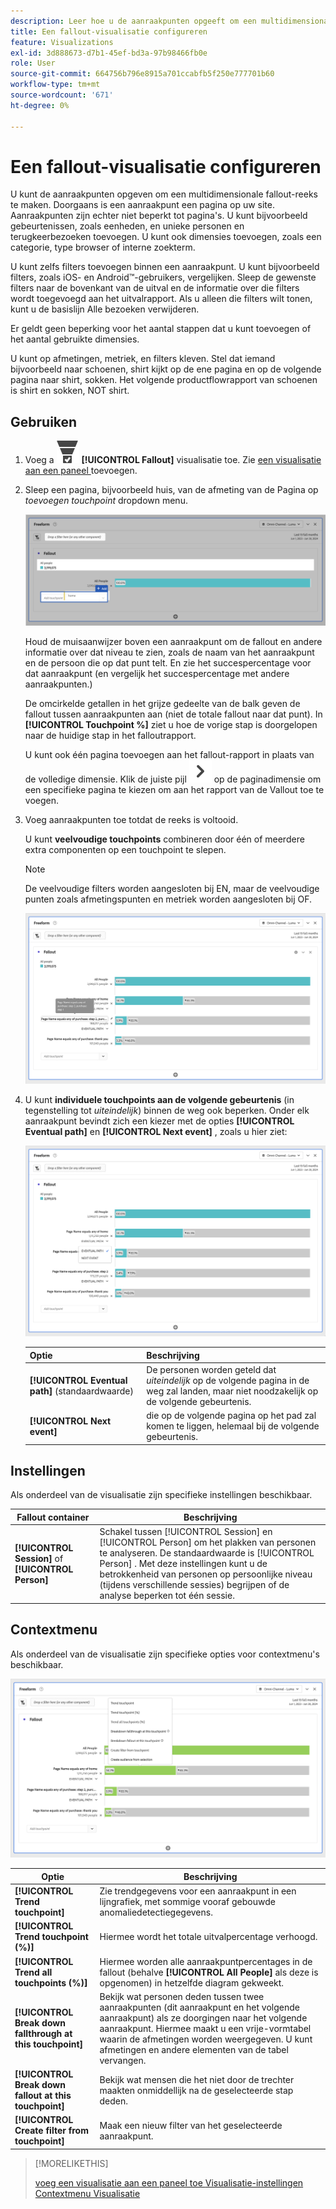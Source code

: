```yaml
---
description: Leer hoe u de aanraakpunten opgeeft om een multidimensionale fallout-reeks te maken.
title: Een fallout-visualisatie configureren
feature: Visualizations
exl-id: 3d888673-d7b1-45ef-bd3a-97b98466fb0e
role: User
source-git-commit: 664756b796e8915a701ccabfb5f250e777701b60
workflow-type: tm+mt
source-wordcount: '671'
ht-degree: 0%

---
```


# Een fallout-visualisatie configureren

U kunt de aanraakpunten opgeven om een multidimensionale fallout-reeks te maken. Doorgaans is een aanraakpunt een pagina op uw site. Aanraakpunten zijn echter niet beperkt tot pagina&#39;s. U kunt bijvoorbeeld gebeurtenissen, zoals eenheden, en unieke personen en terugkeerbezoeken toevoegen. U kunt ook dimensies toevoegen, zoals een categorie, type browser of interne zoekterm.

U kunt zelfs filters toevoegen binnen een aanraakpunt. U kunt bijvoorbeeld filters, zoals iOS- en Android™-gebruikers, vergelijken. Sleep de gewenste filters naar de bovenkant van de uitval en de informatie over die filters wordt toegevoegd aan het uitvalrapport. Als u alleen die filters wilt tonen, kunt u de basislijn Alle bezoeken verwijderen.

Er geldt geen beperking voor het aantal stappen dat u kunt toevoegen of het aantal gebruikte dimensies.

U kunt op afmetingen, metriek, en filters kleven. Stel dat iemand bijvoorbeeld naar schoenen, shirt kijkt op de ene pagina en op de volgende pagina naar shirt, sokken. Het volgende productflowrapport van schoenen is shirt en sokken, NOT shirt.

## Gebruiken

1. Voeg a ![ ConversionFunnel ](/help/assets/icons/ConversionFunnel.svg) **[!UICONTROL Fallout]** visualisatie toe. Zie [ een visualisatie aan een paneel ](../freeform-analysis-visualizations.md#add-visualizations-to-a-panel) toevoegen.
1. Sleep een pagina, bijvoorbeeld huis, van de afmeting van de Pagina op *toevoegen touchpoint* dropdown menu.

   ![ de homepage van de pagina van het Huis dimensie die aan het Add gebied van het Aanraakpunt wordt gesleept.](assets/fallout-drag.png)

   Houd de muisaanwijzer boven een aanraakpunt om de fallout en andere informatie over dat niveau te zien, zoals de naam van het aanraakpunt en de persoon die op dat punt telt. En zie het succespercentage voor dat aanraakpunt (en vergelijk het succespercentage met andere aanraakpunten.)

   De omcirkelde getallen in het grijze gedeelte van de balk geven de fallout tussen aanraakpunten aan (niet de totale fallout naar dat punt). In **[!UICONTROL Touchpoint %]** ziet u hoe de vorige stap is doorgelopen naar de huidige stap in het falloutrapport.

   U kunt ook één pagina toevoegen aan het fallout-rapport in plaats van de volledige dimensie. Klik de juiste pijl ![ ChevronRight ](/help/assets/icons/ChevronRight.svg) op de paginadimensie om een specifieke pagina te kiezen om aan het rapport van de Vallout toe te voegen.

1. Voeg aanraakpunten toe totdat de reeks is voltooid.

   U kunt **veelvoudige touchpoints** combineren door één of meerdere extra componenten op een touchpoint te slepen.

   >[!NOTE]
   >
   >De veelvoudige filters worden aangesloten bij EN, maar de veelvoudige punten zoals afmetingspunten en metriek worden aangesloten bij OF.

   ![ de Pagina:CamerRoll of Pagina: Gemarkeerde de aanrakingspunten van de Camera.](assets/fallout-or.png)

1. U kunt **individuele touchpoints aan de volgende gebeurtenis** (in tegenstelling tot *uiteindelijk*) binnen de weg ook beperken. Onder elk aanraakpunt bevindt zich een kiezer met de opties **[!UICONTROL Eventual path]** en **[!UICONTROL Next event]** , zoals u hier ziet:

   ![ de Al mening die van Bebezoeken de Eventuele benadrukte optie van de Weg toont. ](assets/fallout-nexthit.png)

   | Optie | Beschrijving |
   |---|---|
   | **[!UICONTROL Eventual path]** (standaardwaarde) | De personen worden geteld dat *uiteindelijk* op de volgende pagina in de weg zal landen, maar niet noodzakelijk op de volgende gebeurtenis. |
   | **[!UICONTROL Next event]** | die op de volgende pagina op het pad zal komen te liggen, helemaal bij de volgende gebeurtenis. |


## Instellingen

Als onderdeel van de visualisatie zijn specifieke instellingen beschikbaar.

| Fallout container | Beschrijving |
|--- |--- |
| **[!UICONTROL Session]** of **[!UICONTROL Person]** | Schakel tussen [!UICONTROL Session] en [!UICONTROL Person] om het plakken van personen te analyseren. De standaardwaarde is [!UICONTROL Person] . Met deze instellingen kunt u de betrokkenheid van personen op persoonlijke niveau (tijdens verschillende sessies) begrijpen of de analyse beperken tot één sessie. |


## Contextmenu

Als onderdeel van de visualisatie zijn specifieke opties voor contextmenu&#39;s beschikbaar.

![ opties van de Fallout ](assets/fallout-options.png)

| Optie | Beschrijving |
|--- |--- |
| **[!UICONTROL Trend touchpoint]** | Zie trendgegevens voor een aanraakpunt in een lijngrafiek, met sommige vooraf gebouwde anomaliedetectiegegevens. |
| **[!UICONTROL Trend touchpoint (%)]** | Hiermee wordt het totale uitvalpercentage verhoogd. |
| **[!UICONTROL Trend all touchpoints (%)]** | Hiermee worden alle aanraakpuntpercentages in de fallout (behalve **[!UICONTROL All People]** als deze is opgenomen) in hetzelfde diagram gekweekt. |
| **[!UICONTROL Break down fallthrough at this touchpoint]** | Bekijk wat personen deden tussen twee aanraakpunten (dit aanraakpunt en het volgende aanraakpunt) als ze doorgingen naar het volgende aanraakpunt. Hiermee maakt u een vrije-vormtabel waarin de afmetingen worden weergegeven. U kunt afmetingen en andere elementen van de tabel vervangen. |
| **[!UICONTROL Break down fallout at this touchpoint]** | Bekijk wat mensen die het niet door de trechter maakten onmiddellijk na de geselecteerde stap deden. |
| **[!UICONTROL Create filter from touchpoint]** | Maak een nieuw filter van het geselecteerde aanraakpunt. |

>[!MORELIKETHIS]
>
>[ voeg een visualisatie aan een paneel toe ](/help/analysis-workspace/visualizations/freeform-analysis-visualizations.md#add-visualizations-to-a-panel)
>[Visualisatie-instellingen ](/help/analysis-workspace/visualizations/freeform-analysis-visualizations.md#settings)
>[Contextmenu Visualisatie ](/help/analysis-workspace/visualizations/freeform-analysis-visualizations.md#context-menu)
>

